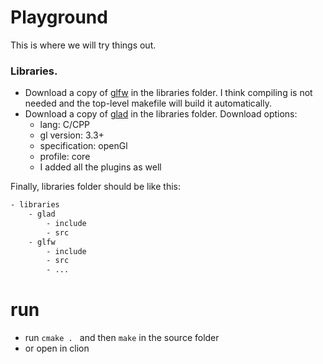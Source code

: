 # Playground 

This is where we will try things out. 

### Libraries.

- Download a copy of [glfw](http://www.glfw.org/docs/latest/index.html) in the libraries folder. I think compiling is not needed and the top-level makefile will build it automatically.
- Download a copy of [glad](https://glad.dav1d.de/) in the libraries folder. Download options: 
  - lang: C/CPP
  - gl version: 3.3+
  - specification: openGl
  - profile: core
  - I added all the plugins as well
  
Finally, libraries folder should be like this: 

```bash
- libraries
    - glad 
        - include
        - src
    - glfw
        - include
        - src
        - ... 
```

# run 

- run `cmake . ` and then `make` in the source folder
- or open in clion